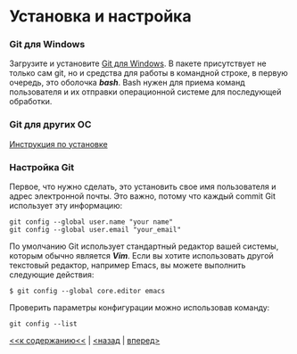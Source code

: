 # Установка и настройка

### Git для Windows

Загрузите и установите [Git для Windows](https://git-scm.com/download/win). В пакете присутствует не только сам git, но и средства для работы в командной строке, в первую очередь, это оболочка ***bash***. Bash нужен для приема команд пользователя и их отправки операционной системе для последующей обработки.

### Git для других ОС

[Инструкция по установке](https://git-scm.com/book/en/v2/Getting-Started-Installing-Git)

### Настройка Git

Первое, что нужно сделать, это установить свое имя пользователя и адрес электронной почты. Это важно, потому что каждый commit Git использует эту информацию:
```
git config --global user.name "your name"
git config --global user.email "your_email"
```
По умолчанию Git использует стандартный редактор вашей системы, которым обычно является ***Vim***. Если вы хотите использовать другой текстовый редактор, например Emacs, вы можете выполнить следующие действия:
```
$ git config --global core.editor emacs
```

Проверить параметры конфигурации можно использовав команду:
```
git config --list
```

[<<к содержанию<<](./readme.md) | [<назад](./gitfiles.md) | [вперед>]()